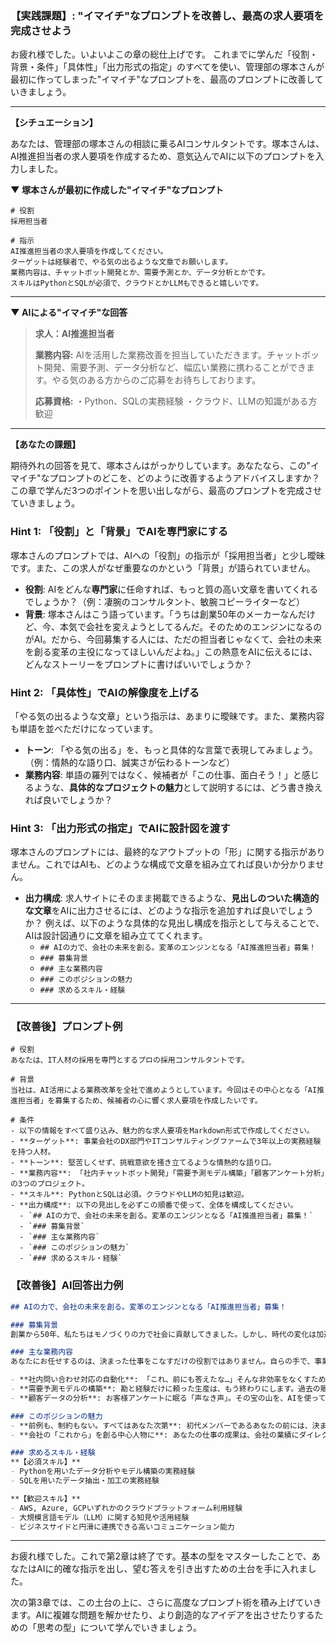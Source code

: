 ### 【実践課題】: "イマイチ"なプロンプトを改善し、最高の求人要項を完成させよう

お疲れ様でした。いよいよこの章の総仕上げです。
これまでに学んだ「役割・背景・条件」「具体性」「出力形式の指定」のすべてを使い、管理部の塚本さんが最初に作ってしまった"イマイチ"なプロンプトを、最高のプロンプトに改善していきましょう。

---
**【シチュエーション】**

あなたは、管理部の塚本さんの相談に乗るAIコンサルタントです。塚本さんは、AI推進担当者の求人要項を作成するため、意気込んでAIに以下のプロンプトを入力しました。

**▼ 塚本さんが最初に作成した"イマイチ"なプロンプト**
```
# 役割
採用担当者

# 指示
AI推進担当者の求人要項を作成してください。
ターゲットは経験者で、やる気の出るような文章でお願いします。
業務内容は、チャットボット開発とか、需要予測とか、データ分析とかです。
スキルはPythonとSQLが必須で、クラウドとかLLMもできると嬉しいです。
```

---
**▼ AIによる"イマイチ"な回答**
> **求人：AI推進担当者**
> 
> **業務内容:**
> AIを活用した業務改善を担当していただきます。チャットボット開発、需要予測、データ分析など、幅広い業務に携わることができます。やる気のある方からのご応募をお待ちしております。
> 
> **応募資格:**
> ・Python、SQLの実務経験
> ・クラウド、LLMの知識がある方歓迎

---
**【あなたの課題】**

期待外れの回答を見て、塚本さんはがっかりしています。あなたなら、この"イマイチ"なプロンプトのどこを、どのように改善するようアドバイスしますか？
この章で学んだ3つのポイントを思い出しながら、最高のプロンプトを完成させていきましょう。

### Hint 1: 「役割」と「背景」でAIを専門家にする
塚本さんのプロンプトでは、AIへの「役割」の指示が「採用担当者」と少し曖昧です。また、この求人がなぜ重要なのかという「背景」が語られていません。
* **役割**: AIをどんな**専門家**に任命すれば、もっと質の高い文章を書いてくれるでしょうか？（例：凄腕のコンサルタント、敏腕コピーライターなど）
* **背景**: 塚本さんはこう語っています。「うちは創業50年のメーカーなんだけど、今、本気で会社を変えようとしてるんだ。そのためのエンジンになるのがAI。だから、今回募集する人には、ただの担当者じゃなくて、会社の未来を創る変革の主役になってほしいんだよね。」この熱意をAIに伝えるには、どんなストーリーをプロンプトに書けばいいでしょうか？

### Hint 2: 「具体性」でAIの解像度を上げる
「やる気の出るような文章」という指示は、あまりに曖昧です。また、業務内容も単語を並べただけになっています。
* **トーン**: 「やる気の出る」を、もっと具体的な言葉で表現してみましょう。（例：情熱的な語り口、誠実さが伝わるトーンなど）
* **業務内容**: 単語の羅列ではなく、候補者が「この仕事、面白そう！」と感じるような、**具体的なプロジェクトの魅力**として説明するには、どう書き換えれば良いでしょうか？

### Hint 3: 「出力形式の指定」でAIに設計図を渡す
塚本さんのプロンプトには、最終的なアウトプットの「形」に関する指示がありません。これではAIも、どのような構成で文章を組み立てれば良いか分かりません。
* **出力構成**: 求人サイトにそのまま掲載できるような、**見出しのついた構造的な文章**をAIに出力させるには、どのような指示を追加すれば良いでしょうか？ 例えば、以下のような具体的な見出し構成を指示として与えることで、AIは設計図通りに文章を組み立ててくれます。
  - `## AIの力で、会社の未来を創る。変革のエンジンとなる「AI推進担当者」募集！`
  - `### 募集背景`
  - `### 主な業務内容`
  - `### このポジションの魅力`
  - `### 求めるスキル・経験`

---

### 【改善後】プロンプト例
```
# 役割
あなたは、IT人材の採用を専門とするプロの採用コンサルタントです。

# 背景
当社は、AI活用による業務改革を全社で進めようとしています。今回はその中心となる「AI推進担当者」を募集するため、候補者の心に響く求人要項を作成したいです。

# 条件
- 以下の情報をすべて盛り込み、魅力的な求人要項をMarkdown形式で作成してください。
- **ターゲット**: 事業会社のDX部門やITコンサルティングファームで3年以上の実務経験を持つ人材。
- **トーン**: 堅苦しくせず、挑戦意欲を掻き立てるような情熱的な語り口。
- **業務内容**: 「社内チャットボット開発」「需要予測モデル構築」「顧客アンケート分析」の3つのプロジェクト。
- **スキル**: PythonとSQLは必須。クラウドやLLMの知見は歓迎。
- **出力構成**: 以下の見出しを必ずこの順番で使って、全体を構成してください。
  - `## AIの力で、会社の未来を創る。変革のエンジンとなる「AI推進担当者」募集！`
  - `### 募集背景`
  - `### 主な業務内容`
  - `### このポジションの魅力`
  - `### 求めるスキル・経験`
```

### 【改善後】AI回答出力例
```markdown
## AIの力で、会社の未来を創る。変革のエンジンとなる「AI推進担当者」募集！

### 募集背景
創業から50年、私たちはモノづくりの力で社会に貢献してきました。しかし、時代の変化は加速し、これまでの常識が通用しない時代が訪れています。今、私たちが次なる50年を勝ち抜くために必要なのは、過去の延長線上にはない、全く新しい挑戦です。その核となるのが「AIの力」。私たちは本気で、AIで会社を、そして業界を変えようとしています。あなたには、その変革の心臓部となる、初代「AI推進担当者」として、まだ誰も見たことのない未来を共に創り出す仲間になってほしいのです。

### 主な業務内容
あなたにお任せするのは、決まった仕事をこなすだけの役割ではありません。自らの手で、事業の未来を創り出すプロジェクトそのものです。

- **社内問い合わせ対応の自動化**: 「これ、前にも答えたな…」そんな非効率をなくすため、全社のヘルプデスクに寄せられる膨大な質問をAIで解析。社員の誰もが瞬時に答えを見つけられるチャットボットを、あなたの手で生み出してください。
- **需要予測モデルの構築**: 勘と経験だけに頼った生産は、もう終わりにします。過去の販売データ、天候、市場トレンドをAIに学習させ、未来の需要を予測するモデルを構築。欠品による機会損失や、過剰在庫のリスクから会社を解放する、事業の根幹を担う挑戦です。
- **顧客データの分析**: お客様アンケートに眠る「声なき声」。その宝の山を、AIを使って掘り起こしてください。自由記述欄に隠された新たなニーズやビジネスチャンスを発見し、次のヒット商品を生み出すきっかけを掴みます。

### このポジションの魅力
- **前例も、制約もない。すべてはあなた次第**: 初代メンバーであるあなたの前には、決まりきったレールはありません。経営陣とダイレクトに議論し、会社の未来に直結するプロジェクトを、大きな裁量権を持ってゼロから立ち上げる経験は、何物にも代えがたいあなたの財産となるはずです。
- **会社の「これから」を創る中心人物に**: あなたの仕事の成果は、会社の業績にダイレクトに反映されます。AIの力でビジネス課題を解決し、会社を成長させていく。そんな変革の中心人物としてのやりがいを、日々感じることができるでしょう。

### 求めるスキル・経験
**【必須スキル】**
- Pythonを用いたデータ分析やモデル構築の実務経験
- SQLを用いたデータ抽出・加工の実務経験

**【歓迎スキル】**
- AWS, Azure, GCPいずれかのクラウドプラットフォーム利用経験
- 大規模言語モデル（LLM）に関する知見や活用経験
- ビジネスサイドと円滑に連携できる高いコミュニケーション能力
```

---
お疲れ様でした。これで第2章は終了です。基本の型をマスターしたことで、あなたはAIに的確な指示を出し、望む答えを引き出すための土台を手に入れました。

次の第3章では、この土台の上に、さらに高度なプロンプト術を積み上げていきます。AIに複雑な問題を解かせたり、より創造的なアイデアを出させたりするための「思考の型」について学んでいきましょう。
